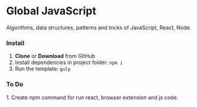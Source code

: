 <h1>Global JavaScript</h1>

<p>Algorithms, data structures, patterns and tricks of JavaScript, React, Node.</p>

<h3>Install</h3>

<ol>
	<li><strong>Clone</strong> or <strong>Download</strong> from GitHub</li>
	<li>Install dependencies in project folder: <code>npm i</code></li>
	<li>Run the template: <code>gulp</code></li>
</ol>

<h3>To Do</h3>

<p>1. Create npm command for run react, browser extension and js code.</p>
